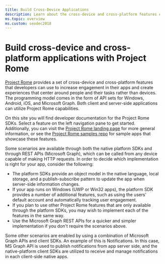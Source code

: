```yaml
---
title: Build Cross-Device Applications
description: Learn about the cross-device and cross-platform features enables for Windows 10 applications using Project Rome.
ms.topic: overview
ms.custom: seodec2018
---
```


# Build cross-device and cross-platform applications with Project Rome

[Project Rome](https://developer.microsoft.com/en-us/windows/project-rome) provides a set of cross-device and cross-platform features that developers can use to increase engagement in their apps and create experiences that center around people and their tasks rather than devices. The programming model comes in the form of API sets for Windows, Android, iOS, and Microsoft Graph. Both client and server-side applications can utilize Project Rome capabilities.

On this site you will find developer documentation for the Project Rome SDKs. Select a feature on the left navigation pane to get started. Additionally, you can visit the [Project Rome landing page](https://developer.microsoft.com/windows/project-rome) for more general information, or see the [Project Rome samples repo](https://github.com/Microsoft/project-rome) for sample apps that showcase these features.

Some scenarios are available through both the native platform SDKs and through REST APIs (Microsoft Graph), which can be called from any device capable of making HTTP requests. In order to decide which implementation is right for your app, consider the following:

* The platform SDKs provide an object model in the native language, local storage, and a publish-subscribe pattern to update the app when server-side information changes.
* If your app runs on Windows (UWP or Win32 apps), the platform SDK provides a number of additional features, such as using the users' default account and automatically tracking user engagement. 
*  If you plan to use other Project Rome features that are only available through the platform SDKs, you may wish to implement each of the features in the same way.
* Use the Microsoft Graph REST APIs for a quicker and simpler implementation if you don't require the scenarios above.

Some other scenarios are enabled by using a combination of Microsoft Graph APIs and client SDKs. An example of this is Notifications. In this case, MS Graph API is used to publish notifications from app server side, and the native-platform client SDKs are utilized to receive and manage notifications in each client-side native apps. 
